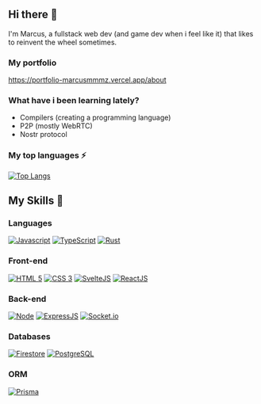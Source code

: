 ## Hi there 👋

I'm Marcus, a fullstack web dev (and game dev when i feel like it) that likes to reinvent the wheel sometimes.

### My portfolio
https://portfolio-marcusmmmz.vercel.app/about

### What have i been learning lately?
- Compilers (creating a programming language)
- P2P (mostly WebRTC)
- Nostr protocol

### My top languages ⚡
[![Top Langs](https://github-readme-stats.vercel.app/api/top-langs/?username=marcusmmmz&layout=compact&theme=tokyonight)](https://github.com/anuraghazra/github-readme-stats)

## My Skills 🚀

### Languages
[![Javascript](https://img.shields.io/badge/JAVASCRIPT-323330?style=for-the-badge&logo=javascript)](https://typescriptlang.org)
[![TypeScript](https://img.shields.io/badge/TYPESCRIPT-323330?style=for-the-badge&logo=typescript)](https://developer.mozilla.org/docs/Web/JavaScript)
[![Rust](https://img.shields.io/badge/RUST-323330?style=for-the-badge&logo=rust)](https://www.rust-lang.org/)

### Front-end
[![HTML 5](https://img.shields.io/badge/HTML5-E34F26?style=for-the-badge&logo=html5&logoColor=white)](https://www.w3.org/standards/webdesign/htmlcss.html)
[![CSS 3](https://img.shields.io/badge/CSS3-1572B6?style=for-the-badge&logo=css3&logoColor=white)](https://www.w3.org/standards/webdesign/htmlcss.html)
[![SvelteJS](https://img.shields.io/badge/SVELTE-red?style=for-the-badge&logo=svelte&logoColor=white)](https://svelte.dev/)
[![ReactJS](https://img.shields.io/badge/REACT-blue?style=for-the-badge&logo=react&logoColor=white)](https://react.dev/)


### Back-end
[![Node](https://img.shields.io/badge/Node.js-43853D?style=for-the-badge&logo=node.js&logoColor=white)](https://nodejs.org)
[![ExpressJS](https://img.shields.io/badge/express-000000?style=for-the-badge&logo=express&logoColor=white)](https://expressjs.com/)
[![Socket.io](https://img.shields.io/badge/SOCKET-IO-323330?style=for-the-badge&logo=socket.io)](https://socket.io/)

### Databases
[![Firestore](https://img.shields.io/badge/FIRESTORE-323330?style=for-the-badge&logo=firebase)](https://firebase.google.com/)
[![PostgreSQL](https://img.shields.io/badge/POSTGRESQL-323330?style=for-the-badge&logo=postgresql&logoColor=blue)](https://www.postgresql.org/)

### ORM
[![Prisma](https://img.shields.io/badge/prisma-323330?style=for-the-badge&logo=prisma)](https://www.prisma.io/)
